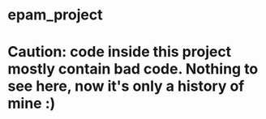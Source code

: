 # epam_project 
# Caution: code inside this project mostly contain bad code. Nothing to see here, now it's only a history of mine :)
